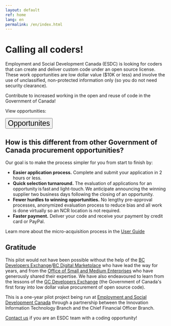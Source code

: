 ```yaml
---
layout: default
ref: home
lang: en
permalink: /en/index.html
---
```


# Calling all coders!

<!-- <div class="row wb-eqht mrgn-tp-lg">
  <div class="col-md-6">
    <div class="well">
      <p>Are you a <strong>developer / programmer</strong> and you would like to earn some money working on short government contracts?</p>
      <p>Check out the <a href="{{ site.baseurl }}{% link _pages/en/opportunities.md %}" title="Opportunities">Opportunities</a> to see if there are any open opportunities that meet your skills. <a href="https://twitter.com/MicroBuysGC" title="Follow us on Twitter">Follow us on Twitter</a> to be the first to hear about new opportunities!</p>
      <p>More information about how Micro-Acquisition works can be found in the <a href="{{ site.baseurl }}{% link _pages/en/supplier-guide.md %}" title="Supplier User Guide">Supplier User Guide</a></p>
    </div>
  </div>
  <div class="col-md-6">
    <div class="well">
      <p>Are you an <strong>Employment and Social Development Canada employee</strong> who has work packages that could be done by external developers?</p>
      <p>Send us an <a href="mailto:microacquisition@hrsdc-rhdcc.gc.ca">email</a> and we can help you get the process started.</p>
      <p>More information about what you'll need to do can be found in the <a href="{{ site.baseurl }}{% link _pages/en/client-guide.md %}" title="Client User Guide">Client User Guide</a></p>
    </div>
  </div>
</div> -->

<p>Employment and Social Development Canada (ESDC) is looking for coders that can create and deliver custom code under an open source license. These work opportunities are low dollar value ($10K or less) and involve the use of unclassified, non-protected information only (so you do not need security clearance).</p>
<p>Contribute to increased working in the open and reuse of code in the Government of Canada!</p>

<p>View opportunities:</p>

<!-- <button type="button" class="btn btn-primary">Opportunities</button>

<button type="button" class="btn btn-default btn-lg">Opportunites</button> -->

<button type="button" class="btn btn-default btn-block" style="max-width: 300px; font-size: 23px;">Opportunites</button>

<!-- <div class="panel panel-default">
  <div class="panel-body">
<p>Check out the <a href="{{ site.baseurl }}{% link _pages/en/opportunities.md %}" title="Opportunities">Opportunities</a> to see if there are any that meet your skills! <a href="https://twitter.com/MicroBuysGC" target="_blank" title="Follow us on Twitter">Follow us on Twitter</a> to be the first to hear when a new opportunity is posted. Learn more about <a href="{{ site.baseurl }}{% link _pages/en/how-this-works.md %}" title="How This Works">how this works</a>.</p>
</div>
</div> -->

<h2>How is this different from other Government of Canada procurement  opportunities?</h2>
<p>Our goal is to make the process simpler for you from start to finish by:</p>
<ul>
<li><strong>Easier application process.</strong> Complete and submit your application in 2 hours or less.</li>
<li><strong>Quick selection turnaround.</strong> The evaluation of applications for an opportunity is fast and light-touch. We anticipate announcing the winning supplier two business days following the closing of an opportunity.</li>
<li><strong>Fewer hurdles to winning opportunities.</strong> No lengthy pre-approval processes, anonymized evaluation process to reduce bias and all work is done virtually so an NCR location is not required.</li>
<li><strong>Faster payment.</strong> Deliver your code and receive your payment by credit card or PayPal.</li>
</ul>

<p> Learn more about the micro-acquisition process in the <a href="{{ site.baseurl }}{% link _pages/en/supplier-guide.md %}" title="User Guide">User Guide</a></p>

<!-- ## What is Micro-Acquisition

This is a pilot project being run for one year out of Employment and Social Development Canada through a partnership between the Innovation Information Technology Branch and the Chief Financial Officer Branch.

On this web site you will find opportunities to be paid for coding work which meets the following criteria:

- delivered code must be licensed as open source
- contract value of $10K or less
- all work is unclassified

## How is this different from other government of Canada procurement processes

- **The application process is easy.** Our goal is that you will be able to apply in 2 hours or less.
- **You will be paid quickly.** We are using credit cards/PayPal for payment to ensure you do not have to wait long once you have delivered your code.
- **Fewer barriers in your way.** All the work is unclassified which means it can be done from your home on your computer and you do not need to have completed a government security screening. -->

## Gratitude

This pilot would not have been possible without the help of the <a href="https://bcdevexchange.org/" target="_blank">BC Developers Exchange</a>/<a href="https://digital.gov.bc.ca/marketplace" target="_blank">BC Digital Marketplace</a> who have lead the way for years, and from the <a href="https://www.tpsgc-pwgsc.gc.ca/app-acq/pme-sme/index-eng.html" target="_blank">Office of Small and Medium Enterprises</a> who have generously shared their expertise.
We have also endeavoured to learn from the lessons of the <a href="https://github.com/canada-ca/devex" target="_blank">GC Developers Exchange</a> (the Government of Canada's first foray into low dollar value procurement of open source code).

<div class="well well-lg">
<p>This is a one-year pilot project being run at <a href="https://www.canada.ca/en/employment-social-development.html" target="_blank">Employment and Social Development Canada</a> through a partnership between the Innovation Information Technology Branch and the Chief Financial Officer Branch.
<p><a href="mailto:microacquisition@hrsdc-rhdcc.gc.ca">Contact us</a> if you are an ESDC team with a coding opportunity!</p>

<!-- ## Feedback
We want to hear from you!
If you are having trouble using this website, if you have questions, if you are finding any of our processes confusing.
Let us know!
Open an issue on the [Micro-Acquisition repo](https://github.com/canada-ca/micro-acquisition) or send us an [email](mailto:microacquisition@hrsdc-rhdcc.gc.ca). -->
